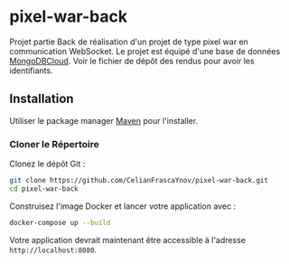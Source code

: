 # pixel-war-back

Projet partie Back de réalisation d'un projet de type pixel war en communication WebSocket. Le projet est équipé d'une base de données [MongoDBCloud](https://cloud.mongodb.com/v2/6527ab72855c952e21f17537#/overview).
Voir le fichier de dépôt des rendus pour avoir les identifiants.

## Installation

Utiliser le package manager [Maven](https://maven.apache.org/install.html) pour l'installer.

### Cloner le Répertoire

Clonez le dépôt Git :

```bash
git clone https://github.com/CelianFrascaYnov/pixel-war-back.git
cd pixel-war-back
```

Construisez l'image Docker et lancer votre application avec :
```bash
docker-compose up --build
```

Votre application devrait maintenant être accessible à l'adresse `http://localhost:8080`.